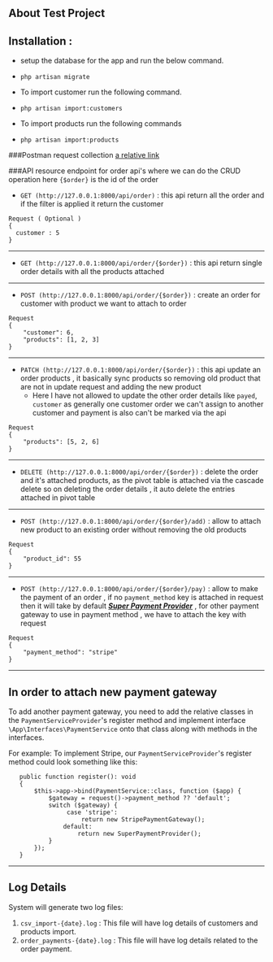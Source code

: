 
## About Test Project

## Installation : 
- setup the database for the app and run the below command.
- ``` php artisan migrate ```
 
- To import customer run the following command.
- ``` php artisan import:customers ```

- To import products run the following commands
- ``` php artisan import:products ```

###Postman request collection 
[a relative link](postman_collection.json)

###API resource endpoint for order api's where we can do the CRUD operation 
here `{$order}` is the id of the order

- `GET (http://127.0.0.1:8000/api/order)` : this api return all the order and if the filter is applied it return the customer 
```
Request ( Optional ) 
{
  customer : 5
}
```   
---
- `GET (http://127.0.0.1:8000/api/order/{$order})` : this api return single order details with all the products attached
---
- `POST (http://127.0.0.1:8000/api/order/{$order})` : create an order for customer with product we want to attach to order
```
Request 
{
    "customer": 6,
    "products": [1, 2, 3]
}
```   
---
- `PATCH (http://127.0.0.1:8000/api/order/{$order})` : this api update an order products , it basically sync products  so removing old product that are not in update request and adding the new product 
  - Here I have not allowed to update the other order details like `payed`, `customer` as generally one customer order we can't assign to another customer and payment is also can't be marked via the api 
```
Request 
{
    "products": [5, 2, 6]
}
```   
---  
- `DELETE (http://127.0.0.1:8000/api/order/{$order})` : delete the order and it's attached products, as the pivot table is attached via the cascade delete so on deleting the order details , it auto delete the entries attached in pivot table 
---  

- `POST (http://127.0.0.1:8000/api/order/{$order}/add)` : allow to attach new product to an existing order without removing the old products 
```
Request 
{
    "product_id": 55
}
```
---  
- `POST (http://127.0.0.1:8000/api/order/{$order}/pay)` : allow to make the payment of an order , if no `payment_method`  key is attached in request then it will take by default **_[Super Payment Provider](https://superpay.view.agentur-loop.com/pay)_** , for other payment gateway to use in payment method , we have to attach the key with request 
```
Request 
{
    "payment_method": "stripe"  
}
```
---

## In order to attach new payment gateway 
To add another payment gateway, you need to add the relative classes in the `PaymentServiceProvider`'s register method and implement interface `\App\Interfaces\PaymentService` onto that class along with methods in the interfaces.

For example: To implement Stripe, our `PaymentServiceProvider`'s register method could look something like this:
```
   public function register(): void
   {
       $this->app->bind(PaymentService::class, function ($app) {
           $gateway = request()->payment_method ?? 'default';
           switch ($gateway) {
                case 'stripe':
                    return new StripePaymentGateway();
               default:
                   return new SuperPaymentProvider();
           }
       });
   }     
```
---
## Log Details

System will generate two log files:
1. `csv_import-{date}.log` : This file will have log details of customers and products import.
2. `order_payments-{date}.log` : This file will have log details related to the order payment.

